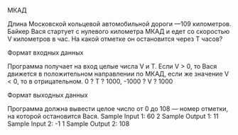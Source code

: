 МКАД

Длина Московской кольцевой автомобильной дороги —109 километров. Байкер Вася стартует с нулевого километра МКАД и едет со скоростью V километров в час. На какой отметке он остановится через T часов?

Формат входных данных

Программа получает на вход целые числа V и T. Если V > 0, то Вася движется в положительном направлении по МКАД, если же значение V < 0, то в отрицательном. 0 ? T ? 1000, -1000 ? V ? 1000

Формат выходных данных

Программа должна вывести целое число от 0 до 108 — номер отметки, на которой остановится Вася.
Sample Input 1:
60
2
Sample Output 1:
11
Sample Input 2:
-1
1
Sample Output 2:
108